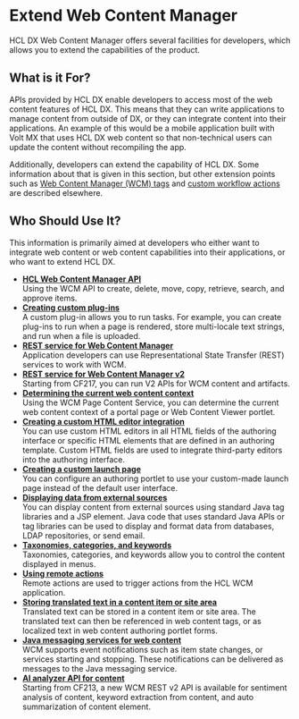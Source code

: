 # Extend Web Content Manager

HCL DX Web Content Manager offers several facilities for developers, which allows you to extend the capabilities of the product.

## What is it For?

APIs provided by HCL DX enable developers to access most of the web content features of HCL DX. This means that they can write applications to manage content from outside of DX, or they can integrate content into their applications. An example of this would be a mobile application built with Volt MX that uses HCL DX web content so that non-technical users can update the content without recompiling the app.

Additionally, developers can extend the capability of HCL DX. Some information about that is given in this section, but other extension points such as [Web Content Manager (WCM) tags](../wcm_authoring/authoring_portlet/content_management_artifacts/tags/index.md) and [custom workflow actions](../wcm_authoring/authoring_portlet/change_management/workflow/workflow_stages_actions/index.md) are described elsewhere.

## Who Should Use It?

This information is primarily aimed at developers who either want to integrate web content or web content capabilities into their applications, or who want to extend HCL DX.

- **[HCL Web Content Manager API](./wcm_dev_api/index.md)**  
Using the WCM API to create, delete, move, copy, retrieve, search, and approve items.
- **[Creating custom plug-ins](./wcm_custom_plugin/index.md)**  
A custom plug-in allows you to run tasks. For example, you can create plug-ins to run when a page is rendered, store multi-locale text strings, and run when a file is uploaded.
- **[REST service for Web Content Manager](./wcm_rest/index.md)**  
Application developers can use Representational State Transfer (REST) services to work with WCM.
- **[REST service for Web Content Manager v2](./wcm_rest_v2/index.md)**  
Starting from CF217, you can run V2 APIs for WCM content and artifacts.
- **[Determining the current web content context](./wcm_dev_context.md)**  
Using the WCM Page Content Service, you can determine the current web content context of a portal page or Web Content Viewer portlet.
- **[Creating a custom HTML editor integration](./wcm_dev_custom_html_editor.md)**  
You can use custom HTML editors in all HTML fields of the authoring interface or specific HTML elements that are defined in an authoring template. Custom HTML fields are used to integrate third-party editors into the authoring interface.
- **[Creating a custom launch page](./wcm_dev_custom_ui.md)**  
You can configure an authoring portlet to use your custom-made launch page instead of the default user interface.
- **[Displaying data from external sources](./wcm_dev_displaying_data.md)**  
You can display content from external sources using standard Java tag libraries and a JSP element. Java code that uses standard Java APIs or tag libraries can be used to display and format data from databases, LDAP repositories, or send email.
- **[Taxonomies, categories, and keywords](./wcm_dev_profiling_taxonomy_planning.md)**  
Taxonomies, categories, and keywords allow you to control the content displayed in menus.
- **[Using remote actions](./wcm_dev_remoteactions.md)**  
Remote actions are used to trigger actions from the HCL WCM application.
- **[Storing translated text in a content item or site area](./wcm_dev_storing_translated_text.md)**  
Translated text can be stored in a content item or site area. The translated text can then be referenced in web content tags, or as localized text in web content authoring portlet forms.
- **[Java messaging services for web content](./wcm_jms_enable.md)**  
WCM supports event notifications such as item state changes, or services starting and stopping. These notifications can be delivered as messages to the Java messaging service.  
- **[AI analyzer API for content](./wcm_rest_v2_ai_analysis/index.md)**  
Starting from CF213, a new WCM REST v2 API is available for sentiment analysis of content, keyword extraction from content, and auto summarization of content element.
